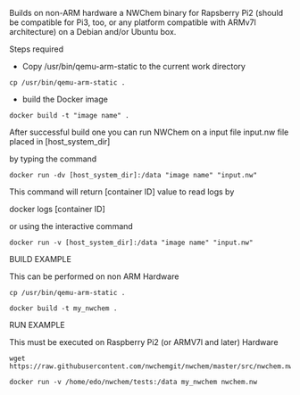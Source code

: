 Builds on non-ARM hardware a NWChem binary for Rapsberry Pi2 (should be compatible for Pi3, too, or any platform compatible with ARMv7l architecture) on a Debian and/or Ubuntu box.

Steps required
* Copy /usr/bin/qemu-arm-static to the current work directory
```
cp /usr/bin/qemu-arm-static .
```
* build the Docker image
```
docker build -t "image name" .
```
After successful build one you can run NWChem on a input file input.nw file placed in [host_system_dir]

by typing the command
```
docker run -dv [host_system_dir]:/data "image name" "input.nw"
```
This command will return [container ID] value to read logs by

docker logs [container ID]

or using the interactive command
```
docker run -v [host_system_dir]:/data "image name" "input.nw"
```
BUILD EXAMPLE 

This can be performed on non ARM Hardware
```
cp /usr/bin/qemu-arm-static .

docker build -t my_nwchem .
```
RUN EXAMPLE

This must be executed on Raspberry Pi2 (or ARMV7l and later) Hardware
```
wget https://raw.githubusercontent.com/nwchemgit/nwchem/master/src/nwchem.nw

docker run -v /home/edo/nwchem/tests:/data my_nwchem nwchem.nw
```
